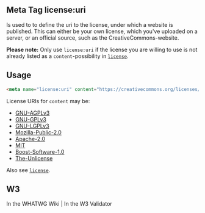 ## Meta Tag license:uri
Is used to to define the uri to the license, under which a website is published. This can either be your own license, which you've uploaded on a server, or an official source, such as the CreativeCommons-website. 

**Please note:** Only use `license:uri` if the license you are willing to use is not already listed as a `content`-possibility in [`license`](license).

## Usage

````html
<meta name="license:uri" content="https://creativecommons.org/licenses/by-nc-sa/4.0/">
````

License URIs for `content` may be:
	
- [GNU-AGPLv3](https://choosealicense.com/licenses/agpl-3.0/)
- [GNU-GPLv3](https://choosealicense.com/licenses/gpl-3.0/)
- [GNU-LGPLv3](https://choosealicense.com/licenses/lgpl-3.0/)
- [Mozilla-Public-2.0](https://choosealicense.com/licenses/mpl-2.0/)
- [Apache-2.0](https://choosealicense.com/licenses/apache-2.0/)
- [MIT](https://choosealicense.com/licenses/mit/)
- [Boost-Software-1.0](https://choosealicense.com/licenses/bsl-1.0/)
- [The-Unlicense](https://choosealicense.com/licenses/unlicense/)

Also see [`license`](license).

## W3
<i class="fas fa-check"></i> In the WHATWG Wiki | <i class="fas fa-times"></i> In the W3 Validator
